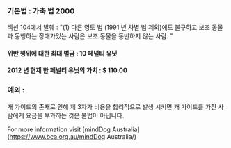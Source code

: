### 기본법 : 가축 법 2000

섹션 104에서 발췌 :
"(1) 다른 영토 법 (1991 년 차별 법 제외)에도 불구하고 보조 동물과 동행하는 장애가있는 사람은 보조 동물을 동반하지 않는 사람. "

#### 위반 행위에 대한 최대 벌금 : 10 페널티 유닛

#### 2012 년 현재 한 페널티 유닛의 가치 : $ 110.00

### 예외 :
개 가이드의 존재로 인해 제 3자가 비용을 합리적으로 발생 시키면 개 가이드를 가진 사람에게 요금을 부과하는 것은 불법이 아닙니다.

For more information visit [mindDog Australia](https://www.bca.org.au/mindDog Australia/)